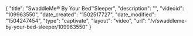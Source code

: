 {
    "title": "SwaddleMe&reg; By Your Bed&trade;Sleeper",
    "description": "",
    "videoid": "109963550",
    "date_created": "1502517727",
    "date_modified": "1504247454",
    "type": "captivate",
    "layout": "video",
    "url": "\/v\/swaddleme-by-your-bed-sleeper\/109963550"
}